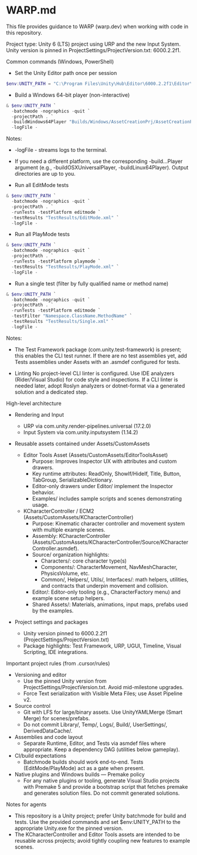 # WARP.md

This file provides guidance to WARP (warp.dev) when working with code in this repository.

Project type: Unity 6 (LTS) project using URP and the new Input System.
Unity version is pinned in ProjectSettings/ProjectVersion.txt: 6000.2.2f1.

Common commands (Windows, PowerShell)
- Set the Unity Editor path once per session
```powershell path=null start=null
$env:UNITY_PATH = "C:\Program Files\Unity\Hub\Editor\6000.2.2f1\Editor\Unity.exe"
```

- Build a Windows 64-bit player (non-interactive)
```powershell path=null start=null
& $env:UNITY_PATH `
  -batchmode -nographics -quit `
  -projectPath . `
  -buildWindows64Player "Builds/Windows/AssetCreationPrj/AssetCreationPrj.exe" `
  -logFile -
```
Notes:
- -logFile - streams logs to the terminal.
- If you need a different platform, use the corresponding -build...Player argument (e.g., -buildOSXUniversalPlayer, -buildLinux64Player). Output directories are up to you.

- Run all EditMode tests
```powershell path=null start=null
& $env:UNITY_PATH `
  -batchmode -nographics -quit `
  -projectPath . `
  -runTests -testPlatform editmode `
  -testResults "TestResults/EditMode.xml" `
  -logFile -
```

- Run all PlayMode tests
```powershell path=null start=null
& $env:UNITY_PATH `
  -batchmode -nographics -quit `
  -projectPath . `
  -runTests -testPlatform playmode `
  -testResults "TestResults/PlayMode.xml" `
  -logFile -
```

- Run a single test (filter by fully qualified name or method name)
```powershell path=null start=null
& $env:UNITY_PATH `
  -batchmode -nographics -quit `
  -projectPath . `
  -runTests -testPlatform editmode `
  -testFilter "Namespace.ClassName.MethodName" `
  -testResults "TestResults/Single.xml" `
  -logFile -
```
Notes:
- The Test Framework package (com.unity.test-framework) is present; this enables the CLI test runner. If there are no test assemblies yet, add Tests assemblies under Assets with an .asmdef configured for tests.

- Linting
No project-level CLI linter is configured. Use IDE analyzers (Rider/Visual Studio) for code style and inspections. If a CLI linter is needed later, adopt Roslyn analyzers or dotnet-format via a generated solution and a dedicated step.

High-level architecture
- Rendering and Input
  - URP via com.unity.render-pipelines.universal (17.2.0)
  - Input System via com.unity.inputsystem (1.14.2)

- Reusable assets contained under Assets/CustomAssets
  - Editor Tools Asset (Assets/CustomAssets/EditorToolsAsset)
    - Purpose: Improves Inspector UX with attributes and custom drawers.
    - Key runtime attributes: ReadOnly, ShowIf/HideIf, Title, Button, TabGroup, SerializableDictionary.
    - Editor-only drawers under Editor/ implement the Inspector behavior.
    - Examples/ includes sample scripts and scenes demonstrating usage.
  - KCharacterController / ECM2 (Assets/CustomAssets/KCharacterController)
    - Purpose: Kinematic character controller and movement system with multiple example scenes.
    - Assembly: KCharacterController (Assets/CustomAssets/KCharacterController/Source/KCharacterController.asmdef).
    - Source/ organization highlights:
      - Characters/: core character type(s)
      - Components/: CharacterMovement, NavMeshCharacter, PhysicsVolume, etc.
      - Common/, Helpers/, Utils/, Interfaces/: math helpers, utilities, and contracts that underpin movement and collision.
    - Editor/: Editor-only tooling (e.g., CharacterFactory menu) and example scene setup helpers.
    - Shared Assets/: Materials, animations, input maps, prefabs used by the examples.

- Project settings and packages
  - Unity version pinned to 6000.2.2f1 (ProjectSettings/ProjectVersion.txt)
  - Package highlights: Test Framework, URP, UGUI, Timeline, Visual Scripting, IDE integrations.

Important project rules (from .cursor/rules)
- Versioning and editor
  - Use the pinned Unity version from ProjectSettings/ProjectVersion.txt. Avoid mid-milestone upgrades.
  - Force Text serialization with Visible Meta Files; use Asset Pipeline v2.
- Source control
  - Git with LFS for large/binary assets. Use UnityYAMLMerge (Smart Merge) for scenes/prefabs.
  - Do not commit Library/, Temp/, Logs/, Build/, UserSettings/, DerivedDataCache/.
- Assemblies and code layout
  - Separate Runtime, Editor, and Tests via asmdef files where appropriate. Keep a dependency DAG (utilities below gameplay).
- CI/build expectations
  - Batchmode builds should work end-to-end. Tests (EditMode/PlayMode) act as a gate when present.
- Native plugins and Windows builds — Premake policy
  - For any native plugins or tooling, generate Visual Studio projects with Premake 5 and provide a bootstrap script that fetches premake and generates solution files. Do not commit generated solutions.

Notes for agents
- This repository is a Unity project; prefer Unity batchmode for build and tests. Use the provided commands and set $env:UNITY_PATH to the appropriate Unity.exe for the pinned version.
- The KCharacterController and Editor Tools assets are intended to be reusable across projects; avoid tightly coupling new features to example scenes.

